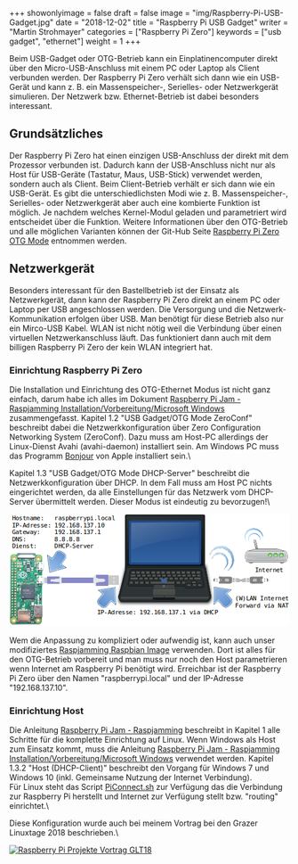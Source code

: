 +++
showonlyimage = false
draft = false
image = "img/Raspberry-Pi-USB-Gadget.jpg"
date = "2018-12-02"
title = "Raspberry Pi USB Gadget"
writer = "Martin Strohmayer"
categories = ["Raspberry Pi Zero"]
keywords = ["usb gadget", "ethernet"]
weight = 1
+++


Beim USB-Gadget oder OTG-Betrieb kann ein Einplatinencomputer direkt über den Micro-USB-Anschluss mit einem PC oder Laptop als Client verbunden werden. Der Raspberry Pi Zero verhält sich dann wie ein USB-Gerät und kann z. B. ein
Massenspeicher-, Serielles- oder Netzwerkgerät simulieren. Der Netzwerk bzw. Ethernet-Betrieb ist dabei besonders interessant.
<!--more-->

## Grundsätzliches

Der Raspberry Pi Zero hat einen einzigen USB-Anschluss der direkt mit dem Prozessor verbunden ist. Dadurch kann der USB-Anschluss nicht nur als Host für USB-Geräte (Tastatur,  Maus, USB-Stick) verwendet werden, sondern auch als Client. Beim Client-Betrieb verhält er sich dann wie ein USB-Gerät. Es gibt die unterschiedlichsten Modi wie z. B. Massenspeicher-, Serielles- oder Netzwerkgerät aber auch eine kombierte Funktion ist möglich. Je nachdem welches Kernel-Modul geladen und parametriert wird entscheidet über die Funktion. Weitere Informationen über den OTG-Betrieb und alle möglichen Varianten können der Git-Hub Seite [Raspberry Pi Zero OTG Mode](https://gist.github.com/gbaman/50b6cca61dd1c3f88f41) entnommen werden. 


## Netzwerkgerät

Besonders interessant für den Bastellbetrieb ist der Einsatz als Netzwerkgerät, dann kann der Raspberry Pi Zero direkt an einem PC oder Laptop per USB angeschlossen werden. Die Versorgung und die Netzwerk-Kommunikation erfolgen über USB. Man benötigt für diese Betrieb also nur ein Mirco-USB Kabel. WLAN ist nicht nötig weil die Verbindung über einen virtuellen Netzwerkanschluss läuft. Das funktioniert dann auch mit dem billigen Raspberry Pi Zero der kein WLAN integriert hat.

### Einrichtung Raspberry Pi Zero

Die Installation und Einrichtung des OTG-Ethernet Modus ist nicht ganz einfach, darum habe ich alles im Dokument [Raspberry Pi Jam - Raspjamming Installation/Vorbereitung/Microsoft Windows](http://raspjamming.at/PDF/Raspjamming%20-%20Admin-GLT18.pdf) zusammengefasst. Kapitel 1.2 "USB Gadget/OTG Mode ZeroConf" beschreibt dabei die Netzwerkkonfiguration über Zero Configuration Networking System (ZeroConf). Dazu muss am Host-PC allerdings der Linux-Dienst Avahi (avahi-daemon) installiert sein. Am Windows PC muss das Programm [Bonjour](https://support.apple.com/kb/DL999?locale=de_AT) von Apple installiert sein.\

Kapitel 1.3 "USB Gadget/OTG Mode DHCP-Server" beschreibt die Netzwerkkonfiguration über DHCP. In dem Fall muss am Host PC nichts eingerichtet werden, da alle Einstellungen für das Netzwerk vom DHCP-Server übermittelt werden. Dieser Modus ist eindeutig zu bevorzugen!\

![Schema Raspberry Pi Zero USB-Gadget Ethernet mit DHCP-Server](../../img/Raspberry-Pi-Zero-USB-Gadget-Ether-DHCP.png) 

Wem die Anpassung zu kompliziert oder aufwendig ist, kann auch unser modifiziertes [Raspjamming Raspbian Image](http://strohmayers.com/image/Raspjamming-April-2018.img.7z) verwenden. Dort ist alles für den OTG-Betrieb vorbereit und man muss nur noch den Host parametrieren wenn Internet am Raspberry Pi benötigt wird. 
Erreichbar ist der Raspberry Pi Zero über den Namen "raspberrypi.local" und der IP-Adresse "192.168.137.10".

### Einrichtung Host

Die Anleitung [Raspberry Pi Jam - Raspjamming](http://raspjamming.at/PDF/Raspjamming%20-%20Admin-GLT18.pdf) beschreibt in Kapitel 1 alle Schritte für die komplette Einrichtung auf Linux. Wenn Windows als Host zum Einsatz kommt, muss die Anleitung [Raspberry Pi Jam - Raspjamming Installation/Vorbereitung/Microsoft Windows](http://raspjamming.at/PDF/Raspjamming%20-%20Admin-GLT18.pdf) verwendet werden. Kapitel 1.3.2 "Host (DHCP-Client)" beschreibt den Vorgang für Windows 7 und Windows 10 (inkl. Gemeinsame Nutzung der Internet Verbindung).\
Für Linux steht das Script [PiConnect.sh](https://raw.githubusercontent.com/woergi/Raspjamming_Scripts/master/PiConnect.sh)
 zur Verfügung das die Verbindung zur Raspberry Pi herstellt und Internet zur Verfügung stellt bzw. "routing" einrichtet.\

Diese Konfiguration wurde auch bei meinem Vortrag bei den Grazer Linuxtage 2018 beschrieben.\

[![Raspberry Pi Projekte Vortrag GLT18](https://img.youtube.com/vi/zny9Ry7ssU0/0.jpg)](https://www.youtube.com/watch?v=zny9Ry7ssU0&t=694s)
